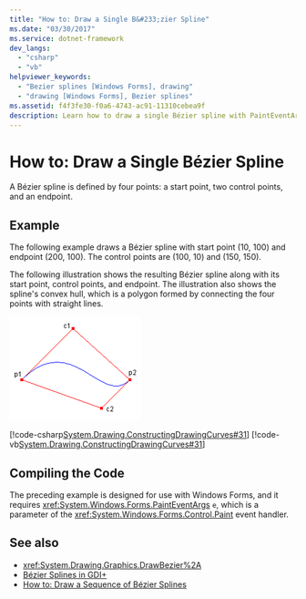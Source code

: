 ```yaml
---
title: "How to: Draw a Single B&#233;zier Spline"
ms.date: "03/30/2017"
ms.service: dotnet-framework
dev_langs: 
  - "csharp"
  - "vb"
helpviewer_keywords: 
  - "Bezier splines [Windows Forms], drawing"
  - "drawing [Windows Forms], Bezier splines"
ms.assetid: f4f3fe30-f0a6-4743-ac91-11310cebea9f
description: Learn how to draw a single Bézier spline with PaintEventArgs e, which is a parameter of the Paint event handler
---
```

# How to: Draw a Single B&#233;zier Spline

A Bézier spline is defined by four points: a start point, two control points, and an endpoint.  
  
## Example  

The following example draws a Bézier spline with start point (10, 100) and endpoint (200, 100). The control points are (100, 10) and (150, 150).  
  
The following illustration shows the resulting Bézier spline along with its start point, control points, and endpoint. The illustration also shows the spline's convex hull, which is a polygon formed by connecting the four points with straight lines.  
  
![Illustration of a Bezier Spline.](./media/how-to-draw-a-single-bezier-spline/bezier-spline-illustration.png)  
  
[!code-csharp[System.Drawing.ConstructingDrawingCurves#31](~/samples/snippets/csharp/VS_Snippets_Winforms/System.Drawing.ConstructingDrawingCurves/CS/Class1.cs#31)]
[!code-vb[System.Drawing.ConstructingDrawingCurves#31](~/samples/snippets/visualbasic/VS_Snippets_Winforms/System.Drawing.ConstructingDrawingCurves/VB/Class1.vb#31)]  
  
## Compiling the Code  

The preceding example is designed for use with Windows Forms, and it requires <xref:System.Windows.Forms.PaintEventArgs> `e`, which is a parameter of the <xref:System.Windows.Forms.Control.Paint> event handler.  
  
## See also

- <xref:System.Drawing.Graphics.DrawBezier%2A>
- [Bézier Splines in GDI+](bezier-splines-in-gdi.md)
- [How to: Draw a Sequence of Bézier Splines](how-to-draw-a-sequence-of-bezier-splines.md)
